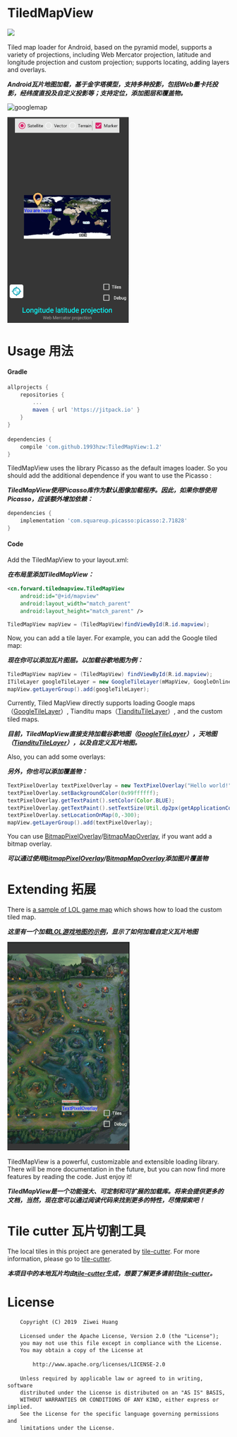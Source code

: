 # TiledMapView

[![](https://jitpack.io/v/1993hzw/TiledMapView.svg)](https://jitpack.io/#1993hzw/TiledMapView)

Tiled map loader for Android, based on the pyramid model, supports a variety of projections, including Web Mercator projection, latitude and longitude projection and custom projection; supports locating, adding layers and overlays.

***Android瓦片地图加载，基于金字塔模型，支持多种投影，包括Web墨卡托投影，经纬度直投及自定义投影等；支持定位，添加图层和覆盖物。***

![googlemap](https://raw.githubusercontent.com/1993hzw/common/master/tiledmap/googlemap.gif)

![tianditu](https://raw.githubusercontent.com/1993hzw/common/master/tiledmap/tianditu.png)

# Usage 用法

#### Gradle 

```gradle
allprojects {
    repositories {
        ...
        maven { url 'https://jitpack.io' }
    }
}
 
dependencies {
    compile 'com.github.1993hzw:TiledMapView:1.2'
}
```

TiledMapView uses the library Picasso as the default images loader. So you should add the additional dependence if you want to use the Picasso :

***TiledMapView使用Picasso库作为默认图像加载程序。因此，如果你想使用Picasso，应该额外增加依赖：***

```gradle
dependencies {
    implementation 'com.squareup.picasso:picasso:2.71828'
}
```

#### Code 

Add the TiledMapView to your layout.xml:

***在布局里添加TiledMapView：***

```xml
<cn.forward.tiledmapview.TiledMapView
    android:id="@+id/mapview"
    android:layout_width="match_parent"
    android:layout_height="match_parent" />
```

```java
TiledMapView mapView = (TiledMapView)findViewById(R.id.mapview);
```

Now, you can add a tile layer. For example, you can add the Google tiled map:

***现在你可以添加瓦片图层。以加载谷歌地图为例：***

```java
TiledMapView mapView = (TiledMapView) findViewById(R.id.mapview);
ITileLayer googleTileLayer = new GoogleTileLayer(mMapView, GoogleOnlineTileImageSource.ImgType.SATILLITE_WITH_MARKER);
mapView.getLayerGroup().add(googleTileLayer);
```

Currently, Tiled MapView directly supports loading Google maps （[GoogleTileLayer](https://github.com/1993hzw/TiledMapView/blob/master/library/src/main/java/cn/forward/tiledmapview/layer/google/GoogleTileLayer.java)）, Tianditu maps（[TiandituTileLayer](https://github.com/1993hzw/TiledMapView/blob/master/library/src/main/java/cn/forward/tiledmapview/layer/tianditu/TiandituTileLayer.java)）, and the custom tiled maps.

***目前，TiledMapView直接支持加载谷歌地图（[GoogleTileLayer](https://github.com/1993hzw/TiledMapView/blob/master/library/src/main/java/cn/forward/tiledmapview/layer/google/GoogleTileLayer.java)），天地图（[TiandituTileLayer](https://github.com/1993hzw/TiledMapView/blob/master/library/src/main/java/cn/forward/tiledmapview/layer/tianditu/TiandituTileLayer.java)），以及自定义瓦片地图。***

Also, you can add some overlays:

***另外，你也可以添加覆盖物：***

```java
TextPixelOverlay textPixelOverlay = new TextPixelOverlay("Hello world!");
textPixelOverlay.setBackgroundColor(0x99ffffff);
textPixelOverlay.getTextPaint().setColor(Color.BLUE);
textPixelOverlay.getTextPaint().setTextSize(Util.dp2px(getApplicationContext(), 14));
textPixelOverlay.setLocationOnMap(0,-300);
mapView.getLayerGroup().add(textPixelOverlay);
```

You can use [BitmapPixelOverlay](https://github.com/1993hzw/TiledMapView/blob/master/library/src/main/java/cn/forward/tiledmapview/overlay/BitmapPixelOverlay.java)/[BitmapMapOverlay](https://github.com/1993hzw/TiledMapView/blob/master/library/src/main/java/cn/forward/tiledmapview/overlay/BitmapMapOverlay.java), if you want add a bitmap overlay.

***可以通过使用[BitmapPixelOverlay](https://github.com/1993hzw/TiledMapView/blob/master/library/src/main/java/cn/forward/tiledmapview/overlay/BitmapPixelOverlay.java)/[BitmapMapOverlay](https://github.com/1993hzw/TiledMapView/blob/master/library/src/main/java/cn/forward/tiledmapview/overlay/BitmapMapOverlay.java)添加图片覆盖物***

# Extending 拓展

There is [a sample of LOL game map](https://github.com/1993hzw/TiledMapView/tree/master/app/src/main/java/cn/forward/tiledmapview/demo/lol) which shows how to load the custom tiled map.

***这里有一个加载[LOL游戏地图的示例](https://github.com/1993hzw/TiledMapView/tree/master/app/src/main/java/cn/forward/tiledmapview/demo/lol)，显示了如何加载自定义瓦片地图***

![lol](https://raw.githubusercontent.com/1993hzw/common/master/tiledmap/lol.png)

TiledMapView is a powerful, customizable and extensible loading library. There will be more documentation in the future, but you can now find more features by reading the code. Just enjoy it!

***TiledMapView是一个功能强大、可定制和可扩展的加载库。将来会提供更多的文档，当然，现在您可以通过阅读代码来找到更多的特性，尽情探索吧！***

# Tile cutter 瓦片切割工具

The local tiles in this project are generated by [tile-cutter](https://github.com/1993hzw/tile-cutter). For more information, please go to [tile-cutter](https://github.com/1993hzw/tile-cutter).

***本项目中的本地瓦片均由[tile-cutter](https://github.com/1993hzw/tile-cutter)生成，想要了解更多请前往[tile-cutter](https://github.com/1993hzw/tile-cutter)。***

# License

```
    Copyright (C) 2019  Ziwei Huang
    
    Licensed under the Apache License, Version 2.0 (the "License");
    you may not use this file except in compliance with the License.
    You may obtain a copy of the License at
    
        http://www.apache.org/licenses/LICENSE-2.0
    
    Unless required by applicable law or agreed to in writing, software
    distributed under the License is distributed on an "AS IS" BASIS,
    WITHOUT WARRANTIES OR CONDITIONS OF ANY KIND, either express or implied.
    See the License for the specific language governing permissions and
    limitations under the License.
```
